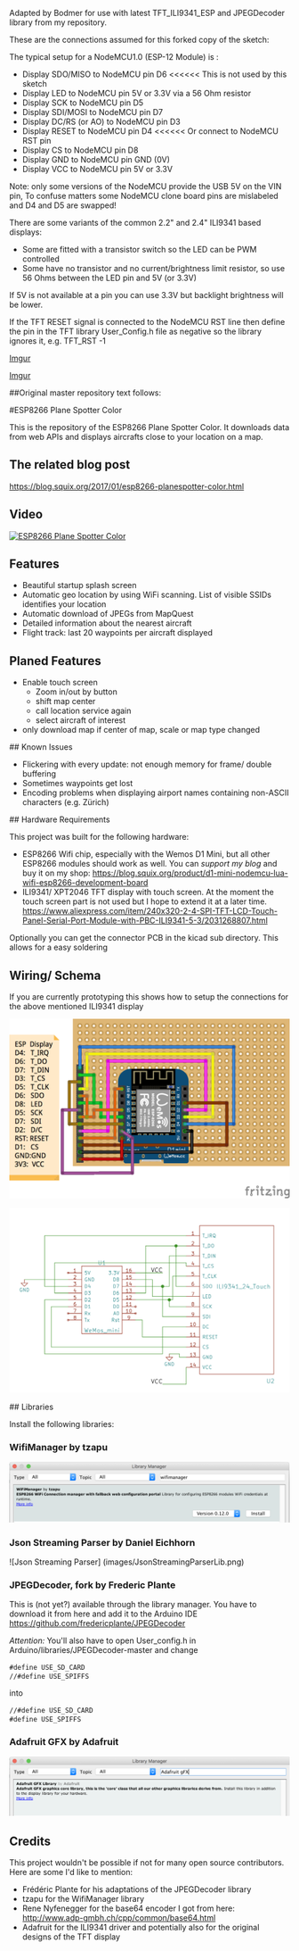 Adapted by Bodmer for use with latest TFT_ILI9341_ESP and JPEGDecoder library from my repository.

These are the connections assumed for this forked copy of the sketch:

  The typical setup for a NodeMCU1.0 (ESP-12 Module) is :
  
  * Display SDO/MISO      to NodeMCU pin D6 <<<<<< This is not used by this sketch
  * Display LED           to NodeMCU pin  5V or 3.3V via a 56 Ohm resistor
  * Display SCK           to NodeMCU pin D5
  * Display SDI/MOSI      to NodeMCU pin D7
  * Display DC/RS (or AO) to NodeMCU pin D3
  * Display RESET         to NodeMCU pin D4 <<<<<< Or connect to NodeMCU RST pin
  * Display CS            to NodeMCU pin D8
  * Display GND           to NodeMCU pin GND (0V)
  * Display VCC           to NodeMCU pin 5V or 3.3V
  
Note: only some versions of the NodeMCU provide the USB 5V on the VIN pin, To confuse
matters some NodeMCU clone board pins are mislabeled and D4 and D5 are swapped!

There are some variants of the common 2.2" and 2.4" ILI9341 based displays:

  * Some are fitted with a transistor switch so the LED can be PWM controlled
  * Some have no transistor and no current/brightness limit resistor, so use 56 Ohms
  between the LED pin and 5V (or 3.3V)

If 5V is not available at a pin you can use 3.3V but backlight brightness
will be lower.
  
If the TFT RESET signal is connected to the NodeMCU RST line then define the pin
in the TFT library User_Config.h file as negative so the library ignores it,
e.g. TFT_RST -1

[Imgur](http://i.imgur.com/tAfLJSf.png)

[Imgur](http://i.imgur.com/Kh3NMid.png)


##Original master repository text follows:


#ESP8266 Plane Spotter Color

This is the repository of the ESP8266 Plane Spotter Color. It downloads data from web APIs and displays aircrafts close
to your location on a map.



## The related blog post
https://blog.squix.org/2017/01/esp8266-planespotter-color.html

## Video
[![ESP8266 Plane Spotter Color](http://img.youtube.com/vi/4pTkoMsl1H4/0.jpg)](http://www.youtube.com/watch?v=4pTkoMsl1H4 "Plane Spotter Color")

## Features
* Beautiful startup splash screen
* Automatic geo location by using WiFi scanning. List of visible SSIDs identifies your location
* Automatic download of JPEGs from MapQuest
* Detailed information about the nearest aircraft
* Flight track: last 20 waypoints per aircraft displayed

## Planed Features
* Enable touch screen
  * Zoom in/out by button
  * shift map center
  * call location service again
  * select aircraft of interest
* only download map if center of map, scale or map type changed

## Known Issues
* Flickering with every update: not enough memory for frame/ double buffering
* Sometimes waypoints get lost
* Encoding problems when displaying airport names containing non-ASCII characters (e.g. Zürich)


## Hardware Requirements

This project was built for the following hardware:
* ESP8266 Wifi chip, especially with the Wemos D1 Mini, but all other ESP8266 modules should work as well. You can *support my blog* and buy it on my shop: https://blog.squix.org/product/d1-mini-nodemcu-lua-wifi-esp8266-development-board
* ILI9341/ XPT2046 TFT display with touch screen. At the moment the touch screen part is not used but I hope to extend it at a later time.
https://www.aliexpress.com/item/240x320-2-4-SPI-TFT-LCD-Touch-Panel-Serial-Port-Module-with-PBC-ILI9341-5-3/2031268807.html

Optionally you can get the connector PCB in the kicad sub directory. This allows for a easy soldering

## Wiring/ Schema

If you are currently prototyping this shows how to setup the connections for the above mentioned ILI9341 display

![Wiring](images/PlaneSpotterWiring.png)

![Schema](images/PlaneSpotterSchema.png)


## Libraries

Install the following libraries:

### WifiManager by tzapu

![WifiManager](images/WifiManagerLib.png)

### Json Streaming Parser by Daniel Eichhorn

![Json Streaming Parser] (images/JsonStreamingParserLib.png)

### JPEGDecoder, fork by Frederic Plante

This is (not yet?) available through the library manager. You have to download it from here and add it to the Arduino IDE
https://github.com/fredericplante/JPEGDecoder

*Attention:* You'll also have to open User_config.h in Arduino/libraries/JPEGDecoder-master and change
```
#define USE_SD_CARD
//#define USE_SPIFFS
```
into
```
//#define USE_SD_CARD
#define USE_SPIFFS
```
### Adafruit GFX by Adafruit

![Adafruit GFX Lib](images/AdafruitGFXLib.png)

## Credits

This project wouldn't be possible if not for many open source contributors. Here are some I'd like to mention:
* Frédéric Plante for his adaptations of the JPEGDecoder library
* tzapu for the WifiManager library
* Rene Nyfenegger for the base64 encoder I got from here: http://www.adp-gmbh.ch/cpp/common/base64.html
* Adafruit for the ILI9341 driver and potentially also for the original designs of the TFT display
